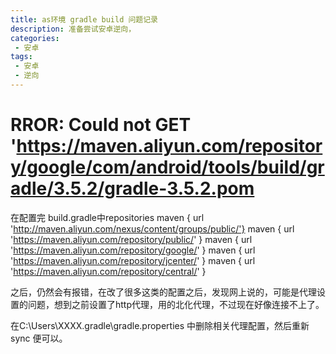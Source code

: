 ```yaml
---
title: as环境 gradle build 问题记录
description: 准备尝试安卓逆向，
categories:
 - 安卓
tags:
 - 安卓
 - 逆向
---
```


# RROR: Could not GET 'https://maven.aliyun.com/repository/google/com/android/tools/build/gradle/3.5.2/gradle-3.5.2.pom
在配置完 build.gradle中repositories
		maven { url 'http://maven.aliyun.com/nexus/content/groups/public/'}
		maven { url 'https://maven.aliyun.com/repository/public/' }
		maven { url 'https://maven.aliyun.com/repository/google/' }
		maven { url 'https://maven.aliyun.com/repository/jcenter/' }
		maven { url 'https://maven.aliyun.com/repository/central/' }

之后，仍然会有报错，在改了很多这类的配置之后，发现网上说的，可能是代理设置的问题，想到之前设置了http代理，用的北化代理，不过现在好像连接不上了。

在C:\Users\XXXX.gradle\gradle.properties  中删除相关代理配置，然后重新sync 便可以。
